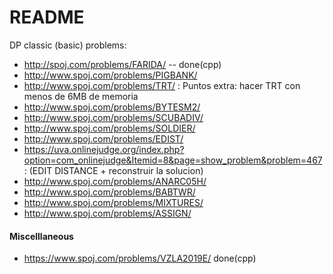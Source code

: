 # README

DP classic (basic) problems:

* http://spoj.com/problems/FARIDA/ -- done(cpp)
* http://www.spoj.com/problems/PIGBANK/
* http://www.spoj.com/problems/TRT/ : Puntos extra: hacer TRT con menos de 6MB de memoria 
* http://www.spoj.com/problems/BYTESM2/
* http://www.spoj.com/problems/SCUBADIV/
* http://www.spoj.com/problems/SOLDIER/
* http://www.spoj.com/problems/EDIST/
* https://uva.onlinejudge.org/index.php?option=com_onlinejudge&Itemid=8&page=show_problem&problem=467: (EDIT DISTANCE + reconstruir la solucion)
* http://www.spoj.com/problems/ANARC05H/
* http://www.spoj.com/problems/BABTWR/
* http://www.spoj.com/problems/MIXTURES/
* http://www.spoj.com/problems/ASSIGN/

#### Miscelllaneous

* https://www.spoj.com/problems/VZLA2019E/	done(cpp)
